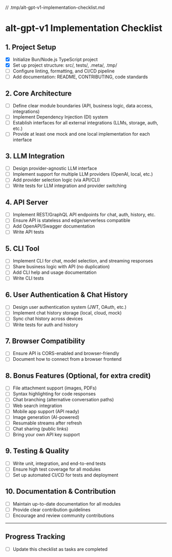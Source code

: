 // .tmp/alt-gpt-v1-implementation-checklist.md

# alt-gpt-v1 Implementation Checklist

## 1. Project Setup
- [x] Initialize Bun/Node.js TypeScript project
- [x] Set up project structure: src/, tests/, .meta/, .tmp/
- [ ] Configure linting, formatting, and CI/CD pipeline
- [ ] Add documentation: README, CONTRIBUTING, code standards

## 2. Core Architecture
- [ ] Define clear module boundaries (API, business logic, data access, integrations)
- [ ] Implement Dependency Injection (DI) system
- [ ] Establish interfaces for all external integrations (LLMs, storage, auth, etc.)
- [ ] Provide at least one mock and one local implementation for each interface

## 3. LLM Integration
- [ ] Design provider-agnostic LLM interface
- [ ] Implement support for multiple LLM providers (OpenAI, local, etc.)
- [ ] Add provider selection logic (via API/CLI)
- [ ] Write tests for LLM integration and provider switching

## 4. API Server
- [ ] Implement REST/GraphQL API endpoints for chat, auth, history, etc.
- [ ] Ensure API is stateless and edge/serverless compatible
- [ ] Add OpenAPI/Swagger documentation
- [ ] Write API tests

## 5. CLI Tool
- [ ] Implement CLI for chat, model selection, and streaming responses
- [ ] Share business logic with API (no duplication)
- [ ] Add CLI help and usage documentation
- [ ] Write CLI tests

## 6. User Authentication & Chat History
- [ ] Design user authentication system (JWT, OAuth, etc.)
- [ ] Implement chat history storage (local, cloud, mock)
- [ ] Sync chat history across devices
- [ ] Write tests for auth and history

## 7. Browser Compatibility
- [ ] Ensure API is CORS-enabled and browser-friendly
- [ ] Document how to connect from a browser frontend

## 8. Bonus Features (Optional, for extra credit)
- [ ] File attachment support (images, PDFs)
- [ ] Syntax highlighting for code responses
- [ ] Chat branching (alternative conversation paths)
- [ ] Web search integration
- [ ] Mobile app support (API ready)
- [ ] Image generation (AI-powered)
- [ ] Resumable streams after refresh
- [ ] Chat sharing (public links)
- [ ] Bring your own API key support

## 9. Testing & Quality
- [ ] Write unit, integration, and end-to-end tests
- [ ] Ensure high test coverage for all modules
- [ ] Set up automated CI/CD for tests and deployment

## 10. Documentation & Contribution
- [ ] Maintain up-to-date documentation for all modules
- [ ] Provide clear contribution guidelines
- [ ] Encourage and review community contributions

---

## Progress Tracking
- [ ] Update this checklist as tasks are completed